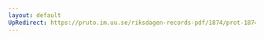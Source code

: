 ```yaml
---
layout: default
UpRedirect: https://pruto.im.uu.se/riksdagen-records-pdf/1874/prot-1874--fk--429/prot-1874--fk--429_015.pdf
---
```

